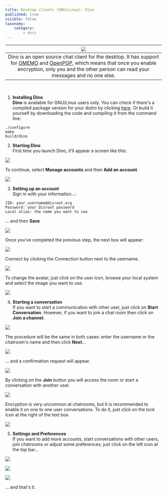 ```yaml
---
title: Desktop clients (GNU/Linux): Dino
published: true
visible: false
taxonomy:
    category:
        - docs
---
```

|![](en/dino.png)|
|:--:|
|Dino is an open source chat client for the desktop. It has support for [OMEMO](https://en.wikipedia.org/wiki/OMEMO) and [OpenPGP](https://en.wikipedia.org/wiki/Pretty_Good_Privacy#OpenPGP), which means that once you enable encryption, only you and the other person can read your messages and no one else.|
<br>

1. **Installing Dino**<br>
**Dino** is available for GNU/Linux users only. You can check if there's a compiled package version for your distro by clicking [here](https://github.com/dino/dino/wiki/Distribution-Packages). Or build it yourself by downloading the code and compiling it from the command line:
```
./configure
make
build/dino
```

2. **Starting Dino**<br>
First time you launch Dino, it'll appear a screen like this:

![](en/01.png)

To continue, select **Manage accounts** and then **Add an account**.

![](en/02.png)

3. **Setting up an account**<br>
Sign in with your information...:<br>
```
JID: your_username@disroot.org
Password: your Disroot password
Local alias: the name you want to use
```
... and then **Save**

![](en/03.png)

Once you've completed the previous step, the next box will appear:

![](en/04.png)

Connect by clicking the Connection button next to the username.

![](en/05.png)

To change the avatar, just click on the user icon, browse your local system and select the image you want to use.

![](en/06.png)


4. **Starting a conversation**<br>
If you want to start a communication with other user, just click on **Start Conversation**. However, if you want to join a chat room then click on **Join a channel**.

![](en/08.png)

The procedure will be the same in both cases: enter the username or the chatroom's name and then click **Next**...

![](en/09.png)

... and a confirmation request will appear.

![](en/10.png)

By clicking on the **Join** button you will access the room or start a conversation with another user.

![](en/12.png)

Encryption is very uncommon at chatrooms, but it is recommended to enable it on one to one user conversations. To do it, just click on the lock icon at the right of the text box.

![](es/13.png)

5. **Settings and Preferences**<br>
If you want to add more accounts, start conversations with other users, join chatrooms or adjust some preferences, just click on the left icon at the top bar...

![](en/13.png)


![](en/14.png)


![](en/15.png)


... and that's it.
